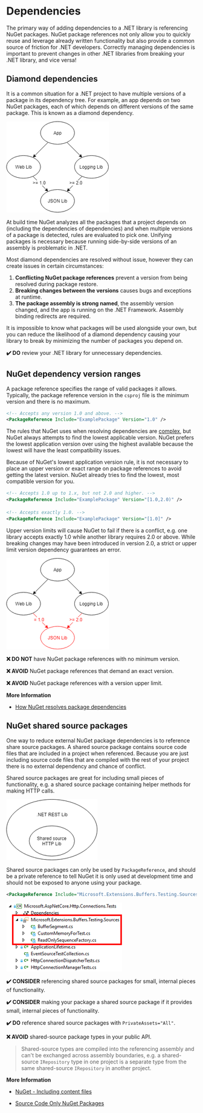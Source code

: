 ﻿# Dependencies

The primary way of adding dependencies to a .NET library is referencing NuGet packages. NuGet package references not only allow you to quickly reuse and leverage already written functionality but also provide a common source of friction for .NET developers. Correctly managing dependencies is important to prevent changes in other .NET libraries from breaking your .NET library, and vice versa!

## Diamond dependencies

It is a common situation for a .NET project to have multiple versions of a package in its dependency tree. For example, an app depends on two NuGet packages, each of which depends on different versions of the same package. This is known as a diamond dependency.

![Diamond dependency](../images/diamond-dependency.png "Diamond dependency")

At build time NuGet analyzes all the packages that a project depends on (including the dependencies of dependencies) and when multiple versions of a package is detected, rules are evaluated to pick one. Unifying packages is necessary because running side-by-side versions of an assembly is problematic in .NET.

Most diamond dependencies are resolved without issue, however they can create issues in certain circumstances:

1. **Conflicting NuGet package references** prevent a version from being resolved during package restore.
2. **Breaking changes between the versions** causes bugs and exceptions at runtime.
3. **The package assembly is strong named**, the assembly version changed, and the app is running on the .NET Framework. Assembly binding redirects are required.

It is impossible to know what packages will be used alongside your own, but you can reduce the likelihood of a diamond dependency causing your library to break by minimizing the number of packages you depend on.

**✔️ DO** review your .NET library for unnecessary dependencies.

## NuGet dependency version ranges

A package reference specifies the range of valid packages it allows. Typically, the package reference version in the `csproj` file is the minimum version and there is no maximum.

```xml
<!-- Accepts any version 1.0 and above. -->
<PackageReference Include="ExamplePackage" Version="1.0" />
```

The rules that NuGet uses when resolving dependencies are [complex](https://docs.microsoft.com/en-us/nuget/consume-packages/dependency-resolution), but NuGet always attempts to find the lowest applicable version. NuGet prefers the lowest application version over using the highest available because the lowest will have the least compatibility issues.

Because of NuGet's lowest application version rule, it is not necessary to place an upper version or exact range on package references to avoid getting the latest version. NuGet already tries to find the lowest, most compatible version for you.

```xml
<!-- Accepts 1.0 up to 1.x, but not 2.0 and higher. -->
<PackageReference Include="ExamplePackage" Version="[1.0,2.0)" />

<!-- Accepts exactly 1.0. -->
<PackageReference Include="ExamplePackage" Version="[1.0]" />
```

Upper version limits will cause NuGet to fail if there is a conflict, e.g. one library accepts exactly 1.0 while another library requires 2.0 or above. While breaking changes may have been introduced in version 2.0, a strict or upper limit version dependency guarantees an error.

![Diamond dependency conflict](../images/diamond-dependency-conflict.png "Diamond dependency conflict")

**❌ DO NOT** have NuGet package references with no minimum version.

**❌ AVOID** NuGet package references that demand an exact version.

**❌ AVOID** NuGet package references with a version upper limit.

**More Information**

* [How NuGet resolves package dependencies](https://docs.microsoft.com/en-us/nuget/consume-packages/dependency-resolution)

## NuGet shared source packages

One way to reduce external NuGet package dependencies is to reference share source packages. A shared source package contains source code files that are included in a project when referenced. Because you are just including source code files that are compiled with the rest of your project there is no external dependency and chance of conflict.

Shared source packages are great for including small pieces of functionality, e.g. a shared source package containing helper methods for making HTTP calls.

![Shared source package](../images/shared-source-package.png "Shared source package")

Shared source packages can only be used by `PackageReference`, and should be a private reference to tell NuGet it is only used at development time and should not be exposed to anyone using your package.

```xml
<PackageReference Include="Microsoft.Extensions.Buffers.Testing.Sources" PrivateAssets="All" Version="1.0" />
```

![Shared source project](../images/shared-source-project.png "Shared source project")

**✔️ CONSIDER** referencing shared source packages for small, internal pieces of functionality.

**✔️ CONSIDER** making your package a shared source package if it provides small, internal pieces of functionality.

**✔️ DO** reference shared source packages with `PrivateAssets="All"`.

**❌ AVOID** shared-source package types in your public API.

> Shared-source types are compiled into the referencing assembly and can't be exchanged across assembly boundaries, e.g. a shared-source `IRepository` type in one project is a separate type from the same shared-source `IRepository` in another project.

**More Information**

* [NuGet - Including content files](https://docs.microsoft.com/en-us/nuget/reference/nuspec#including-content-files)

* [Source Code Only NuGet Packages](https://medium.com/@attilah/source-code-only-nuget-packages-8f34a8fb4738)
